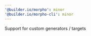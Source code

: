 ```yaml
---
'@builder.io/morpho': minor
'@builder.io/morpho-cli': minor
---
```


Support for custom generators / targets
